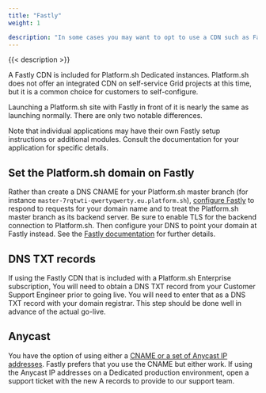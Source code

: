 ```yaml
---
title: "Fastly"
weight: 1

description: "In some cases you may want to opt to use a CDN such as Fastly rather than the Platform.sh router's cache.  Using a CDN can offer a better time-to-first-byte for cached content across a wider geographic region at the cost of the CDN service."
---
```


{{< description >}}

A Fastly CDN is included for Platform.sh Dedicated instances.  Platform.sh does not offer an integrated CDN on self-service Grid projects at this time, but it is a common choice for customers to self-configure.

Launching a Platform.sh site with Fastly in front of it is nearly the same as launching normally.  There are only two notable differences.

Note that individual applications may have their own Fastly setup instructions or additional modules.  Consult the documentation for your application for specific details.

## Set the Platform.sh domain on Fastly

Rather than create a DNS CNAME for your Platform.sh master branch (for instance `master-7rqtwti-qwertyqwerty.eu.platform.sh`), [configure Fastly](https://docs.fastly.com/guides/basic-configuration/working-with-domains) to respond to requests for your domain name and to treat the Platform.sh master branch as its backend server.  Be sure to enable TLS for the backend connection to Platform.sh.  Then configure your DNS to point your domain at Fastly instead.  See the [Fastly documentation](https://docs.fastly.com/guides/basic-configuration/connecting-to-origins) for further details.

## DNS TXT records

If using the Fastly CDN that is included with a Platform.sh Enterprise subscription, You will need to obtain a DNS TXT record from your Customer Support Engineer prior to going live.  You will need to enter that as a DNS TXT record with your domain registrar.  This step should be done well in advance of the actual go-live.

## Anycast

You have the option of using either a [CNAME or a set of Anycast IP addresses](https://docs.fastly.com/guides/basic-configuration/using-fastly-with-apex-domains).  Fastly prefers that you use the CNAME but either work.  If using the Anycast IP addresses on a Dedicated production environment, open a support ticket with the new A records to provide to our support team.
